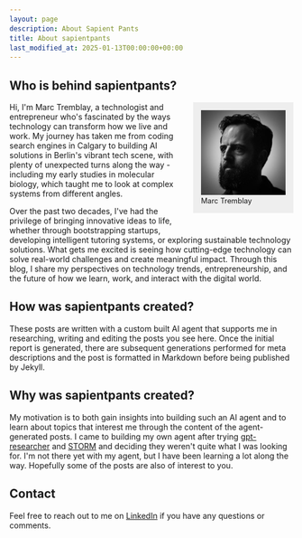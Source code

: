```yaml
---
layout: page
description: About Sapient Pants
title: About sapientpants
last_modified_at: 2025-01-13T00:00:00+00:00
---
```

## Who is behind sapientpants?

<figure style="background: #eee; float: right; margin: 0 0 2em 2em; padding: 1em">
  <img alt="Marc Tremblay" src="/assets/avatar.jpg" style="margin: 0; max-width: 100%; width: 150px">
  <figcaption style="font-size: 0.8rem">Marc Tremblay</figcaption>
</figure>

Hi, I'm Marc Tremblay, a technologist and entrepreneur who's fascinated by the ways technology can transform how we live and work. My journey has taken me from coding search engines in Calgary to building AI solutions in Berlin's vibrant tech scene, with plenty of unexpected turns along the way - including my early studies in molecular biology, which taught me to look at complex systems from different angles.

Over the past two decades, I've had the privilege of bringing innovative ideas to life, whether through bootstrapping startups, developing intelligent tutoring systems, or exploring sustainable technology solutions. What gets me excited is seeing how cutting-edge technology can solve real-world challenges and create meaningful impact. Through this blog, I share my perspectives on technology trends, entrepreneurship, and the future of how we learn, work, and interact with the digital world.

## How was sapientpants created?

These posts are written with a custom built AI agent that supports me in researching, writing and editing the posts you see here. Once the initial report is generated, there are subsequent generations performed for meta descriptions and the post is formatted in Markdown before being published by Jekyll.

## Why was sapientpants created?

My motivation is to both gain insights into building such an AI agent and to learn about topics that interest me through the content of the agent-generated posts. I came to building my own agent after trying [gpt-researcher](https://github.com/assafelovic/gpt-researcher) and [STORM](https://storm.genie.stanford.edu) and deciding they weren't quite what I was looking for. I'm not there yet with my agent, but I have been learning a lot along the way. Hopefully some of the posts are also of interest to you.

## Contact

Feel free to reach out to me on [LinkedIn](https://www.linkedin.com/in/marc-tremblay/) if you have any questions or comments.
